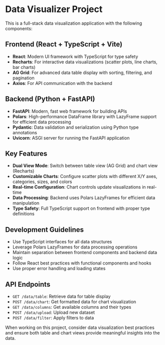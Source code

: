 <!-- Use this file to provide workspace-specific custom instructions to Copilot. For more details, visit https://code.visualstudio.com/docs/copilot/copilot-customization#_use-a-githubcopilotinstructionsmd-file -->

# Data Visualizer Project

This is a full-stack data visualization application with the following components:

## Frontend (React + TypeScript + Vite)
- **React**: Modern UI framework with TypeScript for type safety
- **Recharts**: For interactive data visualizations (scatter plots, line charts, bar charts)
- **AG Grid**: For advanced data table display with sorting, filtering, and pagination
- **Axios**: For API communication with the backend

## Backend (Python + FastAPI)
- **FastAPI**: Modern, fast web framework for building APIs
- **Polars**: High-performance DataFrame library with LazyFrame support for efficient data processing
- **Pydantic**: Data validation and serialization using Python type annotations
- **Uvicorn**: ASGI server for running the FastAPI application

## Key Features
- **Dual View Mode**: Switch between table view (AG Grid) and chart view (Recharts)
- **Customizable Charts**: Configure scatter plots with different X/Y axes, categories, sizes, and colors
- **Real-time Configuration**: Chart controls update visualizations in real-time
- **Data Processing**: Backend uses Polars LazyFrames for efficient data manipulation
- **Type Safety**: Full TypeScript support on frontend with proper type definitions

## Development Guidelines
- Use TypeScript interfaces for all data structures
- Leverage Polars LazyFrames for data processing operations
- Maintain separation between frontend components and backend data logic
- Follow React best practices with functional components and hooks
- Use proper error handling and loading states

## API Endpoints
- `GET /data/table`: Retrieve data for table display
- `POST /data/chart`: Get formatted data for chart visualization
- `GET /data/columns`: Get available columns and their types
- `POST /data/upload`: Upload new dataset
- `POST /data/filter`: Apply filters to data

When working on this project, consider data visualization best practices and ensure both table and chart views provide meaningful insights into the data.
